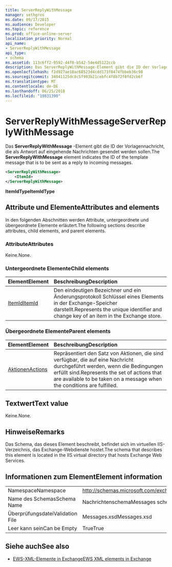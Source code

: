 ```yaml
---
title: ServerReplyWithMessage
manager: sethgros
ms.date: 09/17/2015
ms.audience: Developer
ms.topic: reference
ms.prod: office-online-server
localization_priority: Normal
api_name:
- ServerReplyWithMessage
api_type:
- schema
ms.assetid: 113c6ff2-9592-44f0-b542-54e4d5122ccb
description: Das ServerReplyWithMessage-Element gibt die ID der Vorlagennachricht, die als Antwort auf eingehende Nachrichten gesendet werden sollen.
ms.openlocfilehash: f2d927ae18ac68523d4cdd173f0474fbbeb36c98
ms.sourcegitcommit: 34041125dc8c5f993b21cebfc4f8b72f0fd2cb6f
ms.translationtype: MT
ms.contentlocale: de-DE
ms.lasthandoff: 06/25/2018
ms.locfileid: "19831390"
---
```

# <a name="serverreplywithmessage"></a><span data-ttu-id="f8012-103">ServerReplyWithMessage</span><span class="sxs-lookup"><span data-stu-id="f8012-103">ServerReplyWithMessage</span></span>

<span data-ttu-id="f8012-104">Das **ServerReplyWithMessage** -Element gibt die ID der Vorlagennachricht, die als Antwort auf eingehende Nachrichten gesendet werden sollen.</span><span class="sxs-lookup"><span data-stu-id="f8012-104">The **ServerReplyWithMessage** element indicates the ID of the template message that is to be sent as a reply to incoming messages.</span></span> 
  
```XML
<ServerReplyWithMessage>
    <ItemId>
</ServerReplyWithMessage>
```

 <span data-ttu-id="f8012-105">**ItemIdType**</span><span class="sxs-lookup"><span data-stu-id="f8012-105">**ItemIdType**</span></span>
## <a name="attributes-and-elements"></a><span data-ttu-id="f8012-106">Attribute und Elemente</span><span class="sxs-lookup"><span data-stu-id="f8012-106">Attributes and elements</span></span>

<span data-ttu-id="f8012-107">In den folgenden Abschnitten werden Attribute, untergeordnete und übergeordnete Elemente erläutert.</span><span class="sxs-lookup"><span data-stu-id="f8012-107">The following sections describe attributes, child elements, and parent elements.</span></span>
  
### <a name="attributes"></a><span data-ttu-id="f8012-108">Attribute</span><span class="sxs-lookup"><span data-stu-id="f8012-108">Attributes</span></span>

<span data-ttu-id="f8012-109">Keine.</span><span class="sxs-lookup"><span data-stu-id="f8012-109">None.</span></span>
  
### <a name="child-elements"></a><span data-ttu-id="f8012-110">Untergeordnete Elemente</span><span class="sxs-lookup"><span data-stu-id="f8012-110">Child elements</span></span>

|<span data-ttu-id="f8012-111">**Element**</span><span class="sxs-lookup"><span data-stu-id="f8012-111">**Element**</span></span>|<span data-ttu-id="f8012-112">**Beschreibung**</span><span class="sxs-lookup"><span data-stu-id="f8012-112">**Description**</span></span>|
|:-----|:-----|
|[<span data-ttu-id="f8012-113">ItemId</span><span class="sxs-lookup"><span data-stu-id="f8012-113">ItemId</span></span>](itemid.md) <br/> |<span data-ttu-id="f8012-114">Den eindeutigen Bezeichner und ein Änderungsprotokoll Schlüssel eines Elements in der Exchange-Speicher darstellt.</span><span class="sxs-lookup"><span data-stu-id="f8012-114">Represents the unique identifier and change key of an item in the Exchange store.</span></span>  <br/> |
   
### <a name="parent-elements"></a><span data-ttu-id="f8012-115">Übergeordnete Elemente</span><span class="sxs-lookup"><span data-stu-id="f8012-115">Parent elements</span></span>

|<span data-ttu-id="f8012-116">**Element**</span><span class="sxs-lookup"><span data-stu-id="f8012-116">**Element**</span></span>|<span data-ttu-id="f8012-117">**Beschreibung**</span><span class="sxs-lookup"><span data-stu-id="f8012-117">**Description**</span></span>|
|:-----|:-----|
|[<span data-ttu-id="f8012-118">Aktionen</span><span class="sxs-lookup"><span data-stu-id="f8012-118">Actions</span></span>](actions.md) <br/> |<span data-ttu-id="f8012-119">Repräsentiert den Satz von Aktionen, die sind verfügbar, die auf eine Nachricht durchgeführt werden, wenn die Bedingungen erfüllt sind.</span><span class="sxs-lookup"><span data-stu-id="f8012-119">Represents the set of actions that are available to be taken on a message when the conditions are fulfilled.</span></span>  <br/> |
   
## <a name="text-value"></a><span data-ttu-id="f8012-120">Textwert</span><span class="sxs-lookup"><span data-stu-id="f8012-120">Text value</span></span>

<span data-ttu-id="f8012-121">Keine.</span><span class="sxs-lookup"><span data-stu-id="f8012-121">None.</span></span>
  
## <a name="remarks"></a><span data-ttu-id="f8012-122">Hinweise</span><span class="sxs-lookup"><span data-stu-id="f8012-122">Remarks</span></span>

<span data-ttu-id="f8012-123">Das Schema, das dieses Element beschreibt, befindet sich im virtuellen IIS-Verzeichnis, das Exchange-Webdienste hostet.</span><span class="sxs-lookup"><span data-stu-id="f8012-123">The schema that describes this element is located in the IIS virtual directory that hosts Exchange Web Services.</span></span>
  
## <a name="element-information"></a><span data-ttu-id="f8012-124">Informationen zum Element</span><span class="sxs-lookup"><span data-stu-id="f8012-124">Element information</span></span>

|||
|:-----|:-----|
|<span data-ttu-id="f8012-125">Namespace</span><span class="sxs-lookup"><span data-stu-id="f8012-125">Namespace</span></span>  <br/> |http://schemas.microsoft.com/exchange/services/2006/messages  <br/> |
|<span data-ttu-id="f8012-126">Name des Schemas</span><span class="sxs-lookup"><span data-stu-id="f8012-126">Schema Name</span></span>  <br/> |<span data-ttu-id="f8012-127">Nachrichtenschema</span><span class="sxs-lookup"><span data-stu-id="f8012-127">Messages schema</span></span>  <br/> |
|<span data-ttu-id="f8012-128">Überprüfungsdatei</span><span class="sxs-lookup"><span data-stu-id="f8012-128">Validation File</span></span>  <br/> |<span data-ttu-id="f8012-129">Messages.xsd</span><span class="sxs-lookup"><span data-stu-id="f8012-129">Messages.xsd</span></span>  <br/> |
|<span data-ttu-id="f8012-130">Leer kann sein</span><span class="sxs-lookup"><span data-stu-id="f8012-130">Can be Empty</span></span>  <br/> |<span data-ttu-id="f8012-131">True</span><span class="sxs-lookup"><span data-stu-id="f8012-131">True</span></span>  <br/> |
   
## <a name="see-also"></a><span data-ttu-id="f8012-132">Siehe auch</span><span class="sxs-lookup"><span data-stu-id="f8012-132">See also</span></span>



- [<span data-ttu-id="f8012-133">EWS-XML-Elemente in Exchange</span><span class="sxs-lookup"><span data-stu-id="f8012-133">EWS XML elements in Exchange</span></span>](ews-xml-elements-in-exchange.md)

